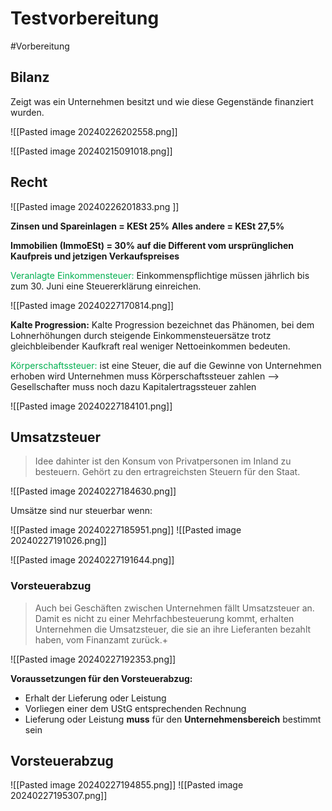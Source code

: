 # Testvorbereitung
#Vorbereitung 


## Bilanz
Zeigt was ein Unternehmen besitzt und wie diese Gegenstände finanziert wurden.

![[Pasted image 20240226202558.png]]

![[Pasted image 20240215091018.png]]

## Recht

![[Pasted image 20240226201833.png ]]

**Zinsen und Spareinlagen = KESt 25%**
**Alles andere = KESt 27,5%**

**Immobilien (ImmoESt) = 30% auf die Different vom ursprünglichen Kaufpreis und jetzigen Verkaufspreises**

<span style="color:#00b050">Veranlagte Einkommensteuer:</span> Einkommenspflichtige müssen jährlich bis zum 30. Juni eine Steuererklärung einreichen.

![[Pasted image 20240227170814.png]]


**Kalte Progression:**
Kalte Progression bezeichnet das Phänomen, bei dem Lohnerhöhungen durch steigende Einkommensteuersätze trotz gleichbleibender Kaufkraft real weniger Nettoeinkommen bedeuten.


<span style="color:#00b050">Körperschaftssteuer:</span> ist eine Steuer, die auf die Gewinne von Unternehmen erhoben wird
Unternehmen muss Körperschaftssteuer zahlen --> Gesellschafter muss noch dazu Kapitalertragssteuer zahlen

![[Pasted image 20240227184101.png]]


## Umsatzsteuer

>Idee dahinter ist den Konsum von Privatpersonen im Inland zu besteuern. Gehört zu den ertragreichsten Steuern für den Staat.

![[Pasted image 20240227184630.png]]


Umsätze sind nur steuerbar wenn:

![[Pasted image 20240227185951.png]]
![[Pasted image 20240227191026.png]]

![[Pasted image 20240227191644.png]]

### Vorsteuerabzug

>Auch bei Geschäften zwischen Unternehmen fällt Umsatzsteuer an. Damit es nicht zu einer Mehrfachbesteuerung kommt, erhalten Unternehmen die Umsatzsteuer, die sie an ihre Lieferanten bezahlt haben, vom Finanzamt zurück.+
 
 ![[Pasted image 20240227192353.png]]

**Voraussetzungen für den Vorsteuerabzug:**
- Erhalt der Lieferung oder Leistung
- Vorliegen einer dem UStG entsprechenden Rechnung
- Lieferung oder Leistung **muss** für den **Unternehmensbereich** bestimmt sein


## Vorsteuerabzug

![[Pasted image 20240227194855.png]]
![[Pasted image 20240227195307.png]]

